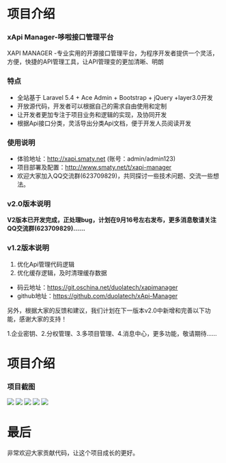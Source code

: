 项目介绍
========
### xApi Manager-哆啦接口管理平台
XAPI MANAGER -专业实用的开源接口管理平台，为程序开发者提供一个灵活，方便，快捷的API管理工具，让API管理变的更加清晰、明朗

### 特点

* 全站基于 Laravel 5.4 + Ace Admin + Bootstrap + jQuery +layer3.0开发
* 开放源代码，开发者可以根据自己的需求自由使用和定制
* 让开发者更加专注于项目业务和逻辑的实现，及协同开发
* 根据Api接口分类，灵活导出分类Api文档，便于开发人员阅读开发

### 使用说明

* 体验地址：http://xapi.smaty.net (账号：admin/admin123)
* 项目部署及配置：http://www.smaty.net/t/xapi-manager
* 欢迎大家加入QQ交流群(623709829)，共同探讨一些技术问题、交流一些想法。

### v2.0版本说明

 **V2版本已开发完成，正处理bug，计划在9月16号左右发布，更多消息敬请关注QQ交流群(623709829)……** 
 
### v1.2版本说明

1. 优化Api管理代码逻辑
2. 优化缓存逻辑，及时清理缓存数据

* 码云地址：https://git.oschina.net/duolatech/xapimanager
* github地址：https://github.com/duolatech/xApi-Manager

另外，根据大家的反馈和建议，我们计划在下一版本v2.0中新增和完善以下功能，感谢大家的支持！

1.企业密钥、2.分权管理、3.多项目管理、4.消息中心，更多功能，敬请期待……

项目介绍
========

### 项目截图
<img src="./screenshot/1.jpg">
<img src="./screenshot/2.jpg">
<img src="./screenshot/3.jpg">
<img src="./screenshot/4.jpg">
<img src="./screenshot/5.jpg">

最后
========
非常欢迎大家贡献代码，让这个项目成长的更好。
